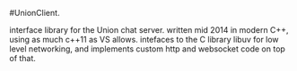 #UnionClient.

interface library for the Union chat server.
written mid 2014 in modern C++, using as much c++11 as VS allows.
intefaces to the C library libuv for low level networking, and implements custom http and websocket code on top of that.

